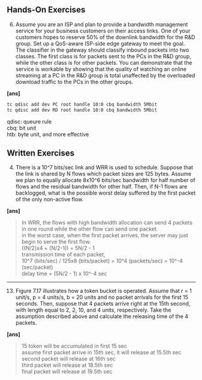 ## Hands-On Exercises
6) Assume you are an ISP and plan to provide a bandwidth management service for
your business customers on their access links. One of your customers hopes to 
reserve 50% of the downlink bandwidth for the R&D group. Set up a QoS-aware 
ISP-side edge gateway to meet the goal. The classifier in the gateway should 
classify inbound packets into two classes. The first class is for packets sent to the 
PCs in the R&D group, while the other class is for other packets. You can 
demonstrate that the service is workable by showing that the quality of watching 
an online streaming at a PC in the R&D group is total unaffected by the 
overloaded download traffic to the PCs in the other groups.  

**[ans]**  
```sh
tc qdisc add dev PC root handle 10:0 cbq bandwidth 5Mbit
tc qdisc add dev RD root handle 10:0 cbq bandwidth 5Mbit
```
qdisc: queure rule  
cbq: bit unit  
htb: byte unit, and more effective  


## Written Exercises
4) There is a 10^7 bits/sec link and WRR is used to schedule. Suppose that the link is 
shared by N flows which packet sizes are 125 bytes. Assume we plan to equally 
allocate 8x10^6 bits/sec bandwidth for half number of flows and the residual 
bandwidth for other half. Then, if N-1 flows are backlogged, what is the possible 
worst delay suffered by the first packet of the only non-active flow.  

**[ans]**  
> In WRR, the flows with high bandwidth allocation can send 4 packets in one round 
while the other flow can send one packet.  
> in the worst case, when the first packet arrives, the server may just begin to 
serve the first flow.  
> ((N/2)x4 + (N/2-1)) = 5N/2 - 1  
> transmission time of each packet,  
> 10^7 (bits/sec) / 125x8 (bits/packet) = 10^4 (packets/sec) = 10^-4 (sec/packet)  
> delay time = (5N/2 - 1) x 10^-4 sec

-----

13) Figure 7.17 illustrates how a token bucket is operated. Assume that r = 1 unit/s, p
= 4 units/s, b = 20 units and no packet arrivals for the first 15 seconds. Then, 
suppose that 4 packets arrive right at the 15th second, with length equal to 2, 2, 
10, and 4 units, respectively. Take the assumption described above and calculate 
the releasing time of the 4 packets.  

**[ans]**  
> 15 token will be accumulated in first 15 sec  
> assume first packet arrive in 15th sec, it will release at 15.5th sec  
> second packet will release at 16th sec  
> third packet will release at 18.5th sec  
> final packet will release at 19.5th sec
